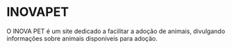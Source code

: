 # INOVAPET
O INOVA PET é um site dedicado a facilitar a adoção de animais, divulgando informações sobre animais disponíveis para adoção.
